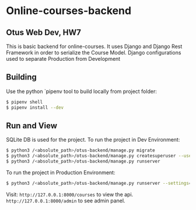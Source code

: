 # Online-courses-backend

## Otus Web Dev, HW7


This is basic backend for online-courses. It uses Django and Django Rest Framework in
order to serialize the Course Model. 
Django configurations used to separate Production from Development


## Building

Use the python `pipenv tool to build locally from project folder:

```sh
$ pipenv shell
$ pipenv install --dev

```

## Run and View 

SQLite DB is used for the project. To run the project in Dev Environment:
```bash
$ python3 /<absolute_path>/otus-backend/manage.py migrate
$ python3 /<absolute_path>/otus-backend/manage.py createsuperuser --username=admin --email=admin@example.com
$ python3 /<absolute_path>/otus-backend/manage.py runserver
```
To run the project in Production Environment:
```bash
$ python3 /<absolute_path>/otus-backend/manage.py runserver --settings=backend.settings --configuration=Prod
```
Visit:
 `http://127.0.0.1:8000/courses` to view the api. 
 `http://127.0.0.1:8000/admin` to see admin panel. 

